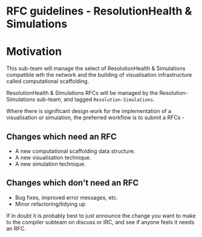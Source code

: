 # RFC guidelines - ResolutionHealth & Simulations

# Motivation
This sub-team will manage the select of ResolutionHealth & Simulations compatible wth the network and the building of visualisation infrastructure called computational scaffolding.

ResolutionHealth & Simulations RFCs will be managed by the Resolution-Simulations sub-team, and tagged `Resolution-Simulations`.

Where there is significant design work for the implementation of a visualisation or simulation, the preferred workflow is to submit a RFCs -

## Changes which need an RFC

* A new computational scaffolding data structure.
* A new visualisation technique.
* A new simulation technique.


## Changes which don't need an RFC

* Bug fixes, improved error messages, etc.
* Minor refactoring/tidying up

If in doubt it is probably best to just announce the change you want to make to
the compiler subteam on discuss or IRC, and see if anyone feels it needs an RFC.
